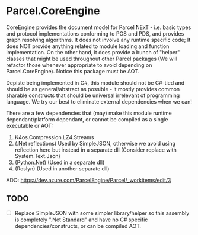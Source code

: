 # Parcel.CoreEngine

CoreEngine provides the document model for Parcel NExT - i.e. basic types and protocol implementations conforming to POS and PDS, and provides graph resolving algorithms. It does not involve any runtime specific code; It does NOT provide anything related to module loading and function implementation. On the other hand, it does provide a bunch of "helper" classes that might be used throughout other Parcel packages (We will refactor those whenever appropriate to avoid depending on Parcel.CoreEngine). Notice this package must be AOT.

Depiste being implemented in C#, this module should not be C#-tied and should be as general/abstract as possible - it mostly provides common sharable constructs that should be universal irrelevant of programming language. We try our best to eliminate external dependencies when we can!

There are a few dependencies that (may) make this module runtime dependant/platform dependant, or cannot be compiled as a single executable or AOT:

1. K4os.Compression.LZ4.Streams
2. (.Net reflections) Used by SimpleJSON, otherwise we avoid using reflection here but instead in a separate dll (Consider replace with System.Text.Json)
3. (Python.Net) (Used in a separate dll)
4. (Roslyn) (Used in another separate dll)

ADO: https://dev.azure.com/ParcelEngine/Parcel/_workitems/edit/3

## TODO

- [ ] Replace SimpleJSON with some simpler library/helper so this assembly is completely ".Net Standard" and have no C# specific dependencies/constructs, or can be compiled AOT.